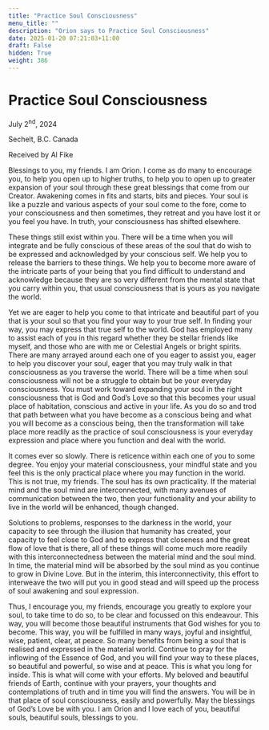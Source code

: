 ```yaml
---
title: "Practice Soul Consciousness"
menu_title: ""
description: "Orion says to Practice Soul Consciousness"
date: 2025-01-20 07:21:03+11:00
draft: False
hidden: True
weight: 386
---
```

# Practice Soul Consciousness

July 2<sup>nd</sup>, 2024

Sechelt, B.C. Canada

Received by Al Fike 

Blessings to you, my friends. I am Orion. I come as do many to encourage you, to help you open up to higher truths, to help you to open up to greater expansion of your soul through these great blessings that come from our Creator. Awakening comes in fits and starts, bits and pieces. Your soul is like a puzzle and various aspects of your soul come to the fore, come to your consciousness and then sometimes, they retreat and you have lost it or you feel you have. In truth, your consciousness has shifted elsewhere. 

These things still exist within you. There will be a time when you will integrate and be fully conscious of these areas of the soul that do wish to be expressed and acknowledged by your conscious self. We help you to release the barriers to these things. We help you to become more aware of the intricate parts of your being that you find difficult to understand and acknowledge because they are so very different from the mental state that you carry within you, that usual consciousness that is yours as you navigate the world.

Yet we are eager to help you come to that intricate and beautiful part of you that is your soul so that you find your way to your true self. In finding your way, you may express that true self to the world. God has employed many to assist each of you in this regard whether they be stellar friends like myself, and those who are with me or Celestial Angels or bright spirits. There are many arrayed around each one of you eager to assist you, eager to help you discover your soul, eager that you may truly walk in that consciousness as you traverse the world. There will be a time when soul consciousness will not be a struggle to obtain but be your everyday consciousness. You must work toward expanding your soul in the right consciousness that is God and God’s Love so that this becomes your usual place of habitation, conscious and active in your life. As you do so and trod that path between what you have become as a conscious being and what you will become as a conscious being, then the transformation will take place more readily as the practice of soul consciousness is your everyday expression and place where you function and deal with the world.

It comes ever so slowly. There is reticence within each one of you to some degree. You enjoy your material consciousness, your mindful state and you feel this is the only practical place where you may function in the world. This is not true, my friends. The soul has its own practicality. If the material mind and the soul mind are interconnected, with many avenues of communication between the two, then your functionality and your ability to live in the world will be enhanced, though changed. 

Solutions to problems, responses to the darkness in the world, your capacity to see through the illusion that humanity has created, your capacity to feel close to God and to express that closeness and the great flow of love that is there, all of these things will come much more readily with this interconnectedness between the material mind and the soul mind. In time, the material mind will be absorbed by the soul mind as you continue to grow in Divine Love. But in the interim, this interconnectivity, this effort to interweave the two will put you in good stead and will speed up the process of soul awakening and soul expression.

Thus, I encourage you, my friends, encourage you greatly to explore your soul, to take time to do so, to be clear and focussed on this endeavour. This way, you will become those beautiful instruments that God wishes for you to become. This way, you will be fulfilled in many ways, joyful and insightful, wise, patient, clear, at peace. So many benefits from being a soul that is realised and expressed in the material world. Continue to pray for the inflowing of the Essence of God, and you will find your way to these places, so beautiful and powerful, so wise and at peace. This is what you long for inside. This is what will come with your efforts. My beloved and beautiful friends of Earth, continue with your prayers, your thoughts and contemplations of truth and in time you will find the answers. You will be in that place of soul consciousness, easily and powerfully. May the blessings of God’s Love be with you. I am Orion and I love each of you, beautiful souls, beautiful souls, blessings to you.